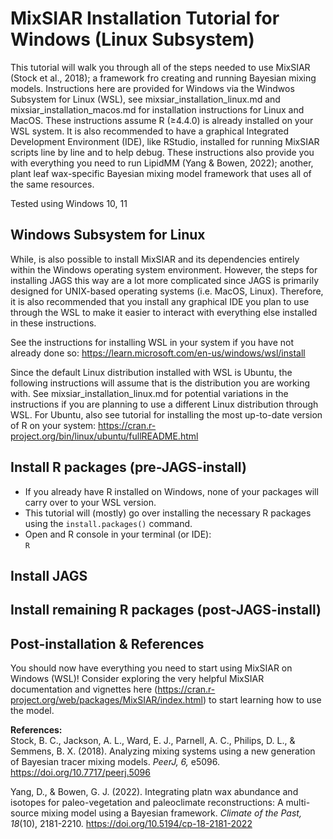 # MixSIAR Installation Tutorial for Windows (Linux Subsystem)

This tutorial will walk you through all of the steps needed to use MixSIAR (Stock et al., 2018); a framework fro creating and running Bayesian mixing models. Instructions here are provided for Windows via the Windwos Subsystem for Linux (WSL), see mixsiar_installation_linux.md and mixsiar_installation_macos.md for installation instructions for Linux and MacOS. These instructions assume R ($`\geq`$4.4.0) is already installed on your WSL system. It is also recommended to have a graphical Integrated Development Environment (IDE), like RStudio, installed for running MixSIAR scripts line by line and to help debug. These instructions also provide you with everything you need to run LipidMM (Yang & Bowen, 2022); another, plant leaf wax-specific Bayesian mixing model framework that uses all of the same resources.

Tested using Windows 10, 11

## Windows Subsystem for Linux
While, is also possible to install MixSIAR and its dependencies entirely within the Windows operating system environment. However, the steps for installing JAGS this way are a lot more complicated since JAGS is primarily designed for UNIX-based operating systems (i.e. MacOS, Linux). Therefore, it is also recommended that you install any graphical IDE you plan to use through the WSL to make it easier to interact with everything else installed in these instructions.

See the instructions for installing WSL in your system if you have not already done so: https://learn.microsoft.com/en-us/windows/wsl/install

Since the default Linux distribution installed with WSL is Ubuntu, the following instructions will assume that is the distribution you are working with. See mixsiar_installation_linux.md for potential variations in the instructions if you are planning to use a different Linux distribution through WSL. For Ubuntu, also see tutorial for installing the most up-to-date version of R on your system: https://cran.r-project.org/bin/linux/ubuntu/fullREADME.html

## Install R packages (pre-JAGS-install)
- If you already have R installed on Windows, none of your packages will carry over to your WSL version.
- This tutorial will (mostly) go over installing the necessary R packages using the `install.packages()` command.
- Open and R console in your terminal (or IDE):\
`R`

## Install JAGS

## Install remaining R packages (post-JAGS-install)

## Post-installation & References
You should now have everything you need to start using MixSIAR on Windows (WSL)! Consider exploring the very helpful MixSIAR documentation and vignettes here (https://cran.r-project.org/web/packages/MixSIAR/index.html) to start learning how to use the model.

**References:**\
Stock, B. C., Jackson, A. L., Ward, E. J., Parnell, A. C., Philips, D. L., & Semmens, B. X. (2018). Analyzing mixing systems using a new generation of Bayesian tracer mixing models. _PeerJ, 6,_ e5096. https://doi.org/10.7717/peerj.5096

Yang, D., & Bowen, G. J. (2022). Integrating platn wax abundance and isotopes for paleo-vegetation and paleoclimate reconstructions: A multi-source mixing model using a Bayesian framework. _Climate of the Past, 18_(10), 2181-2210. https://doi.org/10.5194/cp-18-2181-2022
